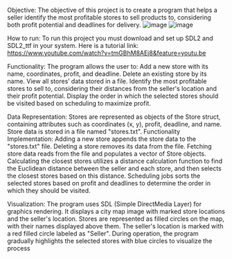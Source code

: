 Objective:
The objective of this project is to create a program that helps a seller identify the most
profitable stores to sell products to, considering both profit potential and deadlines for
delivery.
![image](https://github.com/user-attachments/assets/707314bf-de4c-4ac6-9f00-90439c8df14e)
![image](https://github.com/user-attachments/assets/3b4779df-699d-4583-b817-65bc27bf0610)

How to run:
To run this project you must download and set up SDL2 and SDL2_ttf in your system. Here is a tutorial link: https://www.youtube.com/watch?v=tmGBhM8AEj8&feature=youtu.be



Functionality:
The program allows the user to:
Add a new store with its name, coordinates, profit, and deadline.
Delete an existing store by its name.
View all stores’ data stored in a file.
Identify the most profitable stores to sell to, considering their distances from the
seller's location and their profit potential.
Display the order in which the selected stores should be visited based on scheduling
to maximize profit.

Data Representation:
Stores are represented as objects of the Store struct, containing attributes such as
coordinates (x, y), profit, deadline, and name.
Store data is stored in a file named "stores.txt".
Functionality Implementation:
Adding a new store appends the store data to the "stores.txt" file.
Deleting a store removes its data from the file.
Fetching store data reads from the file and populates a vector of Store objects.
Calculating the closest stores utilizes a distance calculation function to find the
Euclidean distance between the seller and each store, and then selects the closest
stores based on this distance.
Scheduling jobs sorts the selected stores based on profit and deadlines to determine
the order in which they should be visited.

Visualization:
The program uses SDL (Simple DirectMedia Layer) for graphics rendering.
It displays a city map image with marked store locations and the seller's location.
Stores are represented as filled circles on the map, with their names displayed above
them.
The seller's location is marked with a red filled circle labeled as "Seller".
During operation, the program gradually highlights the selected stores with blue
circles to visualize the process
